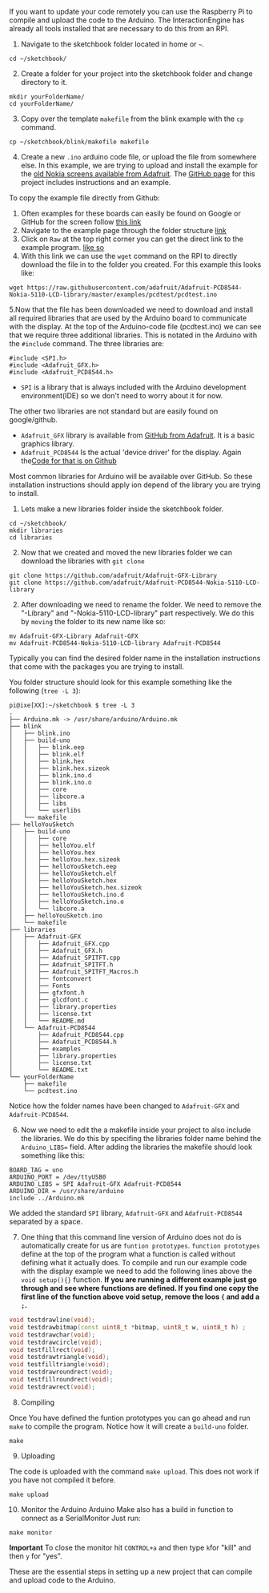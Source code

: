 If you want to update your code remotely you can use the Raspberry Pi to compile and upload the code to the Arduino. The InteractionEngine has already all tools installed that are necessary to do this from an RPI.

1. Navigate to the sketchbook folder located in home or `~`.

```shell
cd ~/sketchbook/
```

2. Create a folder for your project into the sketchbook folder and change directory to it.
```shell
mkdir yourFolderName/
cd yourFolderName/
```

3. Copy over the template `makefile` from the blink example with the `cp` command.
```shell
cp ~/sketchbook/blink/makefile makefile
```
4. Create a new `.ino` arduino code file, or upload the file from somewhere else. In this example, we are trying to upload and install the example for the [old Nokia screens available from Adafruit](https://www.adafruit.com/product/338). The [GitHub page](https://github.com/adafruit/Adafruit-PCD8544-Nokia-5110-LCD-library) for this project includes instructions and an example.

To copy the example file directly from Github:
1. Often examples for these boards can easily be found on Google or GitHub for the screen follow [this link](https://github.com/adafruit/Adafruit-PCD8544-Nokia-5110-LCD-library/tree/master/examples/pcdtest)
1. Navigate to the example page through the folder structure [link](https://github.com/adafruit/Adafruit-PCD8544-Nokia-5110-LCD-library/blob/master/examples/pcdtest/pcdtest.ino)
1. Click on `Raw` at the top right corner you can get the direct link to the example program. [like so](https://raw.githubusercontent.com/adafruit/Adafruit-PCD8544-Nokia-5110-LCD-library/master/examples/pcdtest/pcdtest.ino)
1.  With this link we can use the `wget` command on the RPI to directly download the file in to the folder you created. For this example this looks like:
```shell 
wget https://raw.githubusercontent.com/adafruit/Adafruit-PCD8544-Nokia-5110-LCD-library/master/examples/pcdtest/pcdtest.ino
```

5.Now that the file has been downloaded we need to download and install all required libraries that are used by the Arduino board to communicate with the display. At the top of the Arduino-code file (pcdtest.ino) we can see that we require three additional libraries. This is notated in the Arduino with the `#include` command. The three libraries are:
```arduino
#include <SPI.h>
#include <Adafruit_GFX.h>
#include <Adafruit_PCD8544.h>
```

* `SPI` is a library that is always included with the Arduino development environment(IDE) so we don't need to worry about it for now.

The other two libraries are not standard but are easily found on google/github.
* `Adafruit_GFX` library is available from [GitHub from Adafruit](https://github.com/adafruit/Adafruit-GFX-Library). It is a basic graphics library.
* `Adafruit_PCD8544` Is the actual 'device driver' for the display. Again the[Code for that is on Github](https://github.com/adafruit/Adafruit-PCD8544-Nokia-5110-LCD-library)

Most common libraries for Arduino will be available over GitHub. So these installation instructions should apply ion depend of the library you are trying to install.

1. Lets make a new libraries folder inside the sketchbook folder.
```shell
cd ~/sketchbook/ 
mkdir libraries
cd libraries
```


2. Now that we created and moved the new libraries folder we can download the libraries with `git clone`
```shell
git clone https://github.com/adafruit/Adafruit-GFX-Library
git clone https://github.com/adafruit/Adafruit-PCD8544-Nokia-5110-LCD-library
```
2. After downloading we need to rename the folder. We need to remove the "-Library" and "-Nokia-5110-LCD-library"  part respectively. We do this by `moving` the folder to its new name like so:

```shell
mv Adafruit-GFX-Library Adafruit-GFX
mv Adafruit-PCD8544-Nokia-5110-LCD-library Adafruit-PCD8544
```
Typically you can find the desired folder name in the installation instructions that come with the packages you are trying to install.



You folder structure should look for this example something like the following (`tree -L 3`):
```shell
pi@ixe[XX]:~/sketchbook $ tree -L 3
.
├── Arduino.mk -> /usr/share/arduino/Arduino.mk
├── blink
│   ├── blink.ino
│   ├── build-uno
│   │   ├── blink.eep
│   │   ├── blink.elf
│   │   ├── blink.hex
│   │   ├── blink.hex.sizeok
│   │   ├── blink.ino.d
│   │   ├── blink.ino.o
│   │   ├── core
│   │   ├── libcore.a
│   │   ├── libs
│   │   └── userlibs
│   └── makefile
├── helloYouSketch
│   ├── build-uno
│   │   ├── core
│   │   ├── helloYou.elf
│   │   ├── helloYou.hex
│   │   ├── helloYou.hex.sizeok
│   │   ├── helloYouSketch.eep
│   │   ├── helloYouSketch.elf
│   │   ├── helloYouSketch.hex
│   │   ├── helloYouSketch.hex.sizeok
│   │   ├── helloYouSketch.ino.d
│   │   ├── helloYouSketch.ino.o
│   │   └── libcore.a
│   ├── helloYouSketch.ino
│   └── makefile
├── libraries
│   ├── Adafruit-GFX
│   │   ├── Adafruit_GFX.cpp
│   │   ├── Adafruit_GFX.h
│   │   ├── Adafruit_SPITFT.cpp
│   │   ├── Adafruit_SPITFT.h
│   │   ├── Adafruit_SPITFT_Macros.h
│   │   ├── fontconvert
│   │   ├── Fonts
│   │   ├── gfxfont.h
│   │   ├── glcdfont.c
│   │   ├── library.properties
│   │   ├── license.txt
│   │   └── README.md
│   └── Adafruit-PCD8544
│       ├── Adafruit_PCD8544.cpp
│       ├── Adafruit_PCD8544.h
│       ├── examples
│       ├── library.properties
│       ├── license.txt
│       └── README.txt
└── yourFolderName
    ├── makefile
    └── pcdtest.ino

```
Notice how the folder names have been changed to `Adafruit-GFX` and `Adafruit-PCD8544`.

6. Now we need to edit the a makefile inside your project to also include the libraries. We do this by specifing the libraries folder name behind the `Arduino_LIBS=` field. After adding the libraries the makefile should look something like this:

```make
BOARD_TAG = uno
ARDUINO_PORT = /dev/ttyUSB0
ARDUINO_LIBS = SPI Adafruit-GFX Adafruit-PCD8544
ARDUINO_DIR = /usr/share/arduino
include ../Arduino.mk
```
We added the standard `SPI` library, `Adafruit-GFX` and `Adafruit-PCD8544` separated by a space.


7. One thing that this command line version of Arduino does not do is automatically create for us are `funtion prototypes`. `function prototypes` define at the top of the program what a function is called without defining what it actually does. To compile and run our example code with the display example we need to add the following lines above the `void setup(){}` function. **If you are running a different example just go through and see where functions are defined. If you find one copy the first line of the function above void setup, remove the loos `{` and add a `;`.** 

```c++
void testdrawline(void);
void testdrawbitmap(const uint8_t *bitmap, uint8_t w, uint8_t h) ;
void testdrawchar(void);
void testdrawcircle(void);
void testfillrect(void);
void testdrawtriangle(void);
void testfilltriangle(void);
void testdrawroundrect(void);
void testfillroundrect(void);
void testdrawrect(void);
```


8. Compiling 

Once You have defined the funtion prototypes you can go ahead and run `make` to compile the program. Notice how it will create a `build-uno` folder.
```shell
make
```

9. Uploading

The code is uploaded with the command `make upload`. This does not work if you have not compiled it before. 
```shell
make upload
``` 

10. Monitor the Arduino
Arduino Make also has a build in function to connect as a SerialMonitor
Just run:
```shell
make monitor
```
**Important**
To close the monitor hit `CONTROL+a` and then type `k`for "kill" and then `y` for "yes". 








These are the essential steps in setting up a new project that can compile and upload code to the Arduino. 


